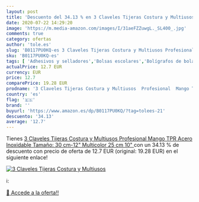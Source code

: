 ```yaml
---
layout: post
title: 'Descuento del 34.13 % en 3 Claveles Tijeras Costura y Multiusos  '
date: 2020-07-22 14:29:20
image: 'https://m.media-amazon.com/images/I/31aeFZZuwgL._SL400_.jpg'
comments: true
category: ofertas
author: 'tole.es'
slug: 'B0117PU0KQ-es 3 Claveles Tijeras Costura y Multiusos Profesional Mango...'
sku: 'B0117PU0KQ-es'
tags: [ 'Adhesivos y selladores','Bolsas escolares','Bolígrafos de bola','Bolígrafos y recambios','Bolígrafos, lápices y útiles de escritura','Bricolaje y herramientas','Compuestos de modelado para escultura','Costura y manualidades','Equipaje','Escultura','Ferretería','Hogar y cocina','Mochilas, estuches y sets escolares','Oficina y papelería','Pegamentos instantáneos', ]
actualPrice: 12.7 EUR
currency: EUR
price: 12.7
comparePrice: 19.28 EUR
prodname: '3 Claveles Tijeras Costura y Multiusos  Profesional  Mango TPR  Acero Inoxidable  Tamaño: 30 cm-12"  Multicolor  25 cm  10" '
country: 'es'
flag: '🇪🇸'
brand: ''
buyurl: 'https://www.amazon.es/dp/B0117PU0KQ/?tag=tolees-21'
descuento: '34.13'
average: '12.7'
---
```


Tienes [3 Claveles Tijeras Costura y Multiusos  Profesional  Mango TPR  Acero Inoxidable  Tamaño: 30 cm-12"  Multicolor  25 cm  10" ](https://www.amazon.es/dp/B0117PU0KQ/?tag=tolees-21) con un 34.13 % de descuento con precio de oferta de 12.7 EUR (original: 19.28 EUR) en el siguiente enlace!

[![3 Claveles Tijeras Costura y Multiusos  ](https://m.media-amazon.com/images/I/31aeFZZuwgL._SL400_.jpg)](https://www.amazon.es/dp/B0117PU0KQ/?tag=tolees-21)

ℹ️:


[🛒 Accede a la oferta!!](https://www.amazon.es/dp/B0117PU0KQ/?tag=tolees-21)
